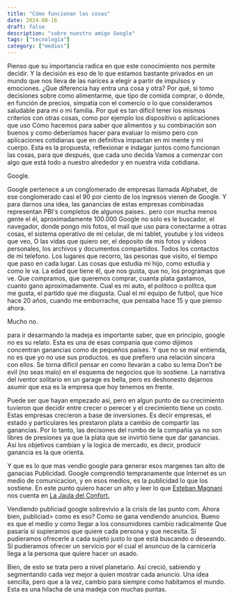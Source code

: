 ```yaml
---
title: "Cómo funcionan las cosas"
date: 2024-08-16
draft: false
description: "sobre nuestro amigo Google"
tags: ["tecnología"]
category: ["medios"]
---
```


Pienso que su importancia radica en que este conocimiento nos permite decidir. Y
la decisión es eso de lo que estamos bastante privados en un mundo que nos lleva
de las narices a elegir a partir de impulsos y emociones. ¿Que diferencia hay
entra una cosa y otra? Por qué, si tomo decisiones sobre como alimentarme, que
tipo de comida comprar, o dónde, en función de precios, simpatía con el comercio
o lo que consideramos saludable para mi o mi familia. Por qué es tan difícil
tener los mismos criterios con otras cosas, como por ejemplo los dispositivo o
aplicaciones que uso Cómo hacemos para saber que alimentos y su combinación son
buenos y como deberíamos hacer para evaluar lo mismo pero con aplicaciones
cotidianas que en definitiva impactan en mi mente y mi cuerpo. Esta es la
propuesta, reflexionar e indagar juntos como funcionan las cosas, para que
después, que cada uno decida Vamos a comenzar con algo que está todo a nuestro
alrededor y en nuestra vida cotidiana.

Google.

Google pertenece a un conglomerado de empresas llamada Alphabet, de ese
conglomerado casi el 90 por ciento de los ingresos vienen de Google. Y para
darnos una idea, las ganancias de estas empresas combinadas representan PBI's
completos de algunos paises.. pero con mucha menos gente el él, aproximadamente
100.000 Google no solo es le buscador, el navegador, donde pongo mis fotos, el
mail que uso para conectarme a otras cosas, el sistema operativo de mi celular,
de mi tablet, youtube y los videos que veo, O las vidas que quiero ser, el
deposito de mis fotos y videos personales, los archivos y documentos
compartidos. Todos los contactos de mi telefono. Los lugares que recorro, las
pesonas que visito, el tiempo que paso en cada lugar. Las cosas que estudia mi
hijo, como estudia y como le va. La edad que tiene él, que nos gusta, que no,
los programas que ve. Que compramos, que queremos comprar, cuanta plata
gastamos, cuanto gano aproximadamente. Cual es mi auto, el politoco o politca
que me gusta, el partido que me disgusta. Cual el mi equipo de futbol, que hice
hace 20 años, cuando me emborrache, que pensaba hace 15 y que pienso ahora.

Mucho no.

para ir desarmando la madeja es importante saber, que en principio, google no es
su relato. Esta es una de esas compania que como dijimos concentran ganancias
como de pequeños paises. Y que no se mal entienda, no es que yo no use sus
productos. es que prefiero una relación sincera con ellos. Se torna dificil
pensar en como llevarán a cabo su lema Don't be evil (no seas malo) en el
esquema de negocios que lo sostiene. La narrativa del iventor solitario en un
garage es bella, pero es deshonesto dejarnos asumir que esa es la empresa que
hoy tenemos en frente.

Puede ser que hayan empezado así, pero en algun punto de su crecimiento tuvieron
que decidir entre crecer o perecer y el crecimiento tiene un costo. Estas
empresas crecieron a base de inversiones. Es decir empresas, el estado y
particulares les prestaron plata a cambio de compartir las ganancias. Por lo
tanto, las decisones del rumbo de la compañia ya no son libres de presiones ya
que la plata que se invirtió tiene que dar ganancias. Así los objetivos cambian
y la logica de mercado, es decir, producir ganancia es la que orienta.

Y que es lo que mas vendio google para generar esos margenes tan alto de
ganacias Publicidad. Google comprendió tempranamente que Internet es un medio de
comunicacion, y en esos medios, es la publicidad lo que los sostiene. En este
punto quiero hacer un alto y leer lo que [Esteban Magnani](https://www.estebanmagnani.com.ar) nos cuenta en [La Jaula
del Confort.](https://www.estebanmagnani.com.ar/2019/10/30/la-jaula-del-confort/)



Vendiendo publiciad google sobrevivio a la crisis de las punto com. Ahora bien,
publiciad> como es eso? Como se gana vendiendo anuncios. Bueno es que el medio y
como llegar a los consumidores cambio radicalmente Que pasaría si supieramos que
quiere cada persona y que necesita. Si pudieramos ofrecerle a cada sujeto justo
lo que está buscando o deseando. Si pudieramos ofrecer un servicio por el cual
el anuncuo de la carnicería llega a la persona que quiere hacer un asado.

Bien, de esto se trata pero a nivel planetario. Así creció, sabiendo y
segmentando cada vez mejor a quien mostrar cada anuncio. Una idea sencilla, pero
que a la vez, cambio para siempre como habitamos el mundo. Esta es una hilacha
de una madeja con muchas puntas.
